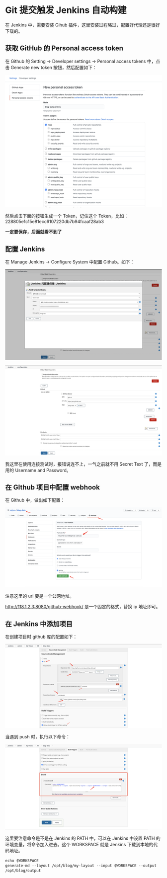 # Git 提交触发 Jenkins 自动构建

在 Jenkins 中，需要安装 Gihub 插件，这里安装过程略过，配置好代理还是很好下载的。



## 获取 GitHub 的 Personal access token

在 Github 的 Setting -> Developer settings -> Personal access tokens 中，点击 Generate new token 按钮，然后配置如下：

![image-20200801141606574](../../resource/image-20200801141606574.png)

然后点击下面的按钮生成一个 Token，记住这个 Token，比如：228805e1c15e81ecc6107220db7b94fcaaf28ab3

**一定要保存，后面就看不到了**



## 配置 Jenkins

在  Manage Jenkins -> Configure System 中配置 Github。如下：

![image-20200801142050988](../../resource/image-20200801142050988.png)

![image-20200801142125786](../../resource/image-20200801142125786.png)

我这里在使用连接测试时，报错说连不上，一气之前就不用 Secret Text 了，而是用的 Username and Password。



## 在 GIthub 项目中配置 webhook

在 Github 中，做出如下配置：

![image-20200801153413437](../../resource/image-20200801153413437.png)

注意这里的 url 要是一个公网地址。

http://118.1.2.3:8080/github-webhook/ 是一个固定的格式，替换 ip 地址即可。



## 在 Jenkins 中添加项目

在创建项目时 github 库的配置如下：

![image-20200801153710157](../../resource/image-20200801153710157.png)

当遇到 push 时，执行以下命令：

![image-20200801153847812](../../resource/image-20200801153847812.png)

这里要注意命令是不是在 Jenkins 的 PATH 中，可以在 Jenkins 中设置 PATH 的环境变量，将命令加入进去。这个 WORKSPACE 就是 Jenkins 下载到本地的代码地址。

```
echo $WORKSPACE
generate-md --layout /opt/blog/my-layout --input $WORKSPACE --output /opt/blog/output
```











